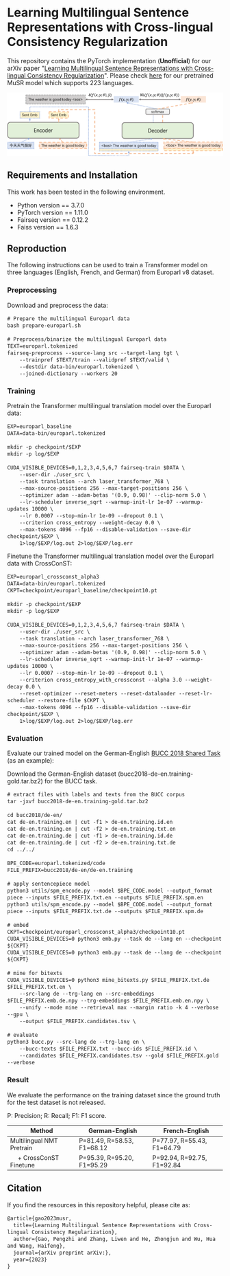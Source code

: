 # Learning Multilingual Sentence Representations with Cross-lingual Consistency Regularization

This repository contains the PyTorch implementation (**Unofficial**) for our arXiv paper "[Learning Multilingual Sentence Representations with Cross-lingual Consistency Regularization]()". Please check [here](./MuSR) for our pretrained MuSR model which supports 223 languages.

![](./figs/crossconst.png)

## Requirements and Installation

This work has been tested in the following environment.

* Python version == 3.7.0
* PyTorch version == 1.11.0
* Fairseq version == 0.12.2
* Faiss version == 1.6.3

## Reproduction

The following instructions can be used to train a Transformer model on three languages (English, French, and German) from Europarl v8 dataset.

### Preprocessing

Download and preprocess the data:

```
# Prepare the multilingual Europarl data
bash prepare-europarl.sh

# Preprocess/binarize the multilingual Europarl data
TEXT=europarl.tokenized
fairseq-preprocess --source-lang src --target-lang tgt \
    --trainpref $TEXT/train --validpref $TEXT/valid \
    --destdir data-bin/europarl.tokenized \
    --joined-dictionary --workers 20
```

### Training

Pretrain the Transformer multilingual translation model over the Europarl data:

```
EXP=europarl_baseline
DATA=data-bin/europarl.tokenized

mkdir -p checkpoint/$EXP
mkdir -p log/$EXP

CUDA_VISIBLE_DEVICES=0,1,2,3,4,5,6,7 fairseq-train $DATA \
    --user-dir ./user_src \
    --task translation --arch laser_transformer_768 \
    --max-source-positions 256 --max-target-positions 256 \
    --optimizer adam --adam-betas '(0.9, 0.98)' --clip-norm 5.0 \
    --lr-scheduler inverse_sqrt --warmup-init-lr 1e-07 --warmup-updates 10000 \
    --lr 0.0007 --stop-min-lr 1e-09 --dropout 0.1 \
    --criterion cross_entropy --weight-decay 0.0 \
    --max-tokens 4096 --fp16 --disable-validation --save-dir checkpoint/$EXP \
    1>log/$EXP/log.out 2>log/$EXP/log.err
```

Finetune the Transformer multilingual translation model over the Europarl data with CrossConST:

```
EXP=europarl_crossconst_alpha3
DATA=data-bin/europarl.tokenized
CKPT=checkpoint/europarl_baseline/checkpoint10.pt

mkdir -p checkpoint/$EXP
mkdir -p log/$EXP

CUDA_VISIBLE_DEVICES=0,1,2,3,4,5,6,7 fairseq-train $DATA \
    --user-dir ./user_src \
    --task translation --arch laser_transformer_768 \
    --max-source-positions 256 --max-target-positions 256 \
    --optimizer adam --adam-betas '(0.9, 0.98)' --clip-norm 5.0 \
    --lr-scheduler inverse_sqrt --warmup-init-lr 1e-07 --warmup-updates 10000 \
    --lr 0.0007 --stop-min-lr 1e-09 --dropout 0.1 \
    --criterion cross_entropy_with_crossconst --alpha 3.0 --weight-decay 0.0 \
    --reset-optimizer --reset-meters --reset-dataloader --reset-lr-scheduler --restore-file $CKPT \
    --max-tokens 4096 --fp16 --disable-validation --save-dir checkpoint/$EXP \
    1>log/$EXP/log.out 2>log/$EXP/log.err
```

### Evaluation

Evaluate our trained model on the German-English [BUCC 2018 Shared Task](https://comparable.limsi.fr/bucc2018/bucc2018-task.html) (as an example):

Download the German-English dataset (bucc2018-de-en.training-gold.tar.bz2) for the BUCC task.

```
# extract files with labels and texts from the BUCC corpus
tar -jxvf bucc2018-de-en.training-gold.tar.bz2

cd bucc2018/de-en/
cat de-en.training.en | cut -f1 > de-en.training.id.en
cat de-en.training.en | cut -f2 > de-en.training.txt.en
cat de-en.training.de | cut -f1 > de-en.training.id.de
cat de-en.training.de | cut -f2 > de-en.training.txt.de
cd ../../

BPE_CODE=europarl.tokenized/code
FILE_PREFIX=bucc2018/de-en/de-en.training

# apply sentencepiece model
python3 utils/spm_encode.py --model $BPE_CODE.model --output_format piece --inputs $FILE_PREFIX.txt.en --outputs $FILE_PREFIX.spm.en
python3 utils/spm_encode.py --model $BPE_CODE.model --output_format piece --inputs $FILE_PREFIX.txt.de --outputs $FILE_PREFIX.spm.de

# embed
CKPT=checkpoint/europarl_crossconst_alpha3/checkpoint10.pt
CUDA_VISIBLE_DEVICES=0 python3 emb.py --task de --lang en --checkpoint ${CKPT}
CUDA_VISIBLE_DEVICES=0 python3 emb.py --task de --lang de --checkpoint ${CKPT}

# mine for bitexts
CUDA_VISIBLE_DEVICES=0 python3 mine_bitexts.py $FILE_PREFIX.txt.de $FILE_PREFIX.txt.en \
    --src-lang de --trg-lang en --src-embeddings $FILE_PREFIX.emb.de.npy --trg-embeddings $FILE_PREFIX.emb.en.npy \
    --unify --mode mine --retrieval max --margin ratio -k 4 --verbose --gpu \
    --output $FILE_PREFIX.candidates.tsv \

# evaluate
python3 bucc.py --src-lang de --trg-lang en \
    --bucc-texts $FILE_PREFIX.txt --bucc-ids $FILE_PREFIX.id \
    --candidates $FILE_PREFIX.candidates.tsv --gold $FILE_PREFIX.gold --verbose
```

### Result

We evaluate the performance on the training dataset since the ground truth for the test dataset is not released.

P: Precision; R: Recall; F1: F1 score.

| Method | German-English | French-English |
| --- | --- | --- |
| Multilingual NMT Pretrain | P=81.49, R=58.53, F1=68.12 | P=77.97, R=55.43, F1=64.79 |
| &emsp; + CrossConST Finetune | P=95.39, R=95.20, F1=95.29 | P=92.94, R=92.75, F1=92.84 |



## Citation

If you find the resources in this repository helpful, please cite as:

```
@article{gao2023musr,
  title={Learning Multilingual Sentence Representations with Cross-lingual Consistency Regularization},
  author={Gao, Pengzhi and Zhang, Liwen and He, Zhongjun and Wu, Hua and Wang, Haifeng},
  journal={arXiv preprint arXiv:},
  year={2023}
}
```
